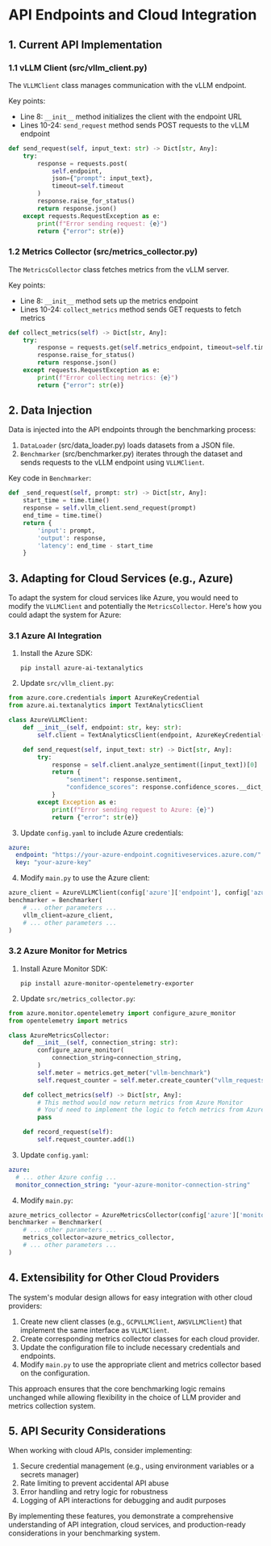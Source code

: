 # API Endpoints and Cloud Integration

## 1. Current API Implementation

### 1.1 vLLM Client (src/vllm_client.py)

The `VLLMClient` class manages communication with the vLLM endpoint. 

Key points:
- Line 8: `__init__` method initializes the client with the endpoint URL
- Lines 10-24: `send_request` method sends POST requests to the vLLM endpoint

```python
def send_request(self, input_text: str) -> Dict[str, Any]:
    try:
        response = requests.post(
            self.endpoint,
            json={"prompt": input_text},
            timeout=self.timeout
        )
        response.raise_for_status()
        return response.json()
    except requests.RequestException as e:
        print(f"Error sending request: {e}")
        return {"error": str(e)}
```

### 1.2 Metrics Collector (src/metrics_collector.py)

The `MetricsCollector` class fetches metrics from the vLLM server.

Key points:
- Line 8: `__init__` method sets up the metrics endpoint
- Lines 10-24: `collect_metrics` method sends GET requests to fetch metrics

```python
def collect_metrics(self) -> Dict[str, Any]:
    try:
        response = requests.get(self.metrics_endpoint, timeout=self.timeout)
        response.raise_for_status()
        return response.json()
    except requests.RequestException as e:
        print(f"Error collecting metrics: {e}")
        return {"error": str(e)}
```

## 2. Data Injection

Data is injected into the API endpoints through the benchmarking process:

1. `DataLoader` (src/data_loader.py) loads datasets from a JSON file.
2. `Benchmarker` (src/benchmarker.py) iterates through the dataset and sends requests to the vLLM endpoint using `VLLMClient`.

Key code in `Benchmarker`:

```python
def _send_request(self, prompt: str) -> Dict[str, Any]:
    start_time = time.time()
    response = self.vllm_client.send_request(prompt)
    end_time = time.time()
    return {
        'input': prompt,
        'output': response,
        'latency': end_time - start_time
    }
```

## 3. Adapting for Cloud Services (e.g., Azure)

To adapt the system for cloud services like Azure, you would need to modify the `VLLMClient` and potentially the `MetricsCollector`. Here's how you could adapt the system for Azure:

### 3.1 Azure AI Integration

1. Install the Azure SDK:
   ```
   pip install azure-ai-textanalytics
   ```

2. Update `src/vllm_client.py`:

```python
from azure.core.credentials import AzureKeyCredential
from azure.ai.textanalytics import TextAnalyticsClient

class AzureVLLMClient:
    def __init__(self, endpoint: str, key: str):
        self.client = TextAnalyticsClient(endpoint, AzureKeyCredential(key))

    def send_request(self, input_text: str) -> Dict[str, Any]:
        try:
            response = self.client.analyze_sentiment([input_text])[0]
            return {
                "sentiment": response.sentiment,
                "confidence_scores": response.confidence_scores.__dict__
            }
        except Exception as e:
            print(f"Error sending request to Azure: {e}")
            return {"error": str(e)}
```

3. Update `config.yaml` to include Azure credentials:

```yaml
azure:
  endpoint: "https://your-azure-endpoint.cognitiveservices.azure.com/"
  key: "your-azure-key"
```

4. Modify `main.py` to use the Azure client:

```python
azure_client = AzureVLLMClient(config['azure']['endpoint'], config['azure']['key'])
benchmarker = Benchmarker(
    # ... other parameters ...
    vllm_client=azure_client,
    # ... other parameters ...
)
```

### 3.2 Azure Monitor for Metrics

1. Install Azure Monitor SDK:
   ```
   pip install azure-monitor-opentelemetry-exporter
   ```

2. Update `src/metrics_collector.py`:

```python
from azure.monitor.opentelemetry import configure_azure_monitor
from opentelemetry import metrics

class AzureMetricsCollector:
    def __init__(self, connection_string: str):
        configure_azure_monitor(
            connection_string=connection_string,
        )
        self.meter = metrics.get_meter("vllm-benchmark")
        self.request_counter = self.meter.create_counter("vllm_requests")

    def collect_metrics(self) -> Dict[str, Any]:
        # This method would now return metrics from Azure Monitor
        # You'd need to implement the logic to fetch metrics from Azure
        pass

    def record_request(self):
        self.request_counter.add(1)
```

3. Update `config.yaml`:

```yaml
azure:
  # ... other Azure config ...
  monitor_connection_string: "your-azure-monitor-connection-string"
```

4. Modify `main.py`:

```python
azure_metrics_collector = AzureMetricsCollector(config['azure']['monitor_connection_string'])
benchmarker = Benchmarker(
    # ... other parameters ...
    metrics_collector=azure_metrics_collector,
    # ... other parameters ...
)
```

## 4. Extensibility for Other Cloud Providers

The system's modular design allows for easy integration with other cloud providers:

1. Create new client classes (e.g., `GCPVLLMClient`, `AWSVLLMClient`) that implement the same interface as `VLLMClient`.
2. Create corresponding metrics collector classes for each cloud provider.
3. Update the configuration file to include necessary credentials and endpoints.
4. Modify `main.py` to use the appropriate client and metrics collector based on the configuration.

This approach ensures that the core benchmarking logic remains unchanged while allowing flexibility in the choice of LLM provider and metrics collection system.

## 5. API Security Considerations

When working with cloud APIs, consider implementing:

1. Secure credential management (e.g., using environment variables or a secrets manager)
2. Rate limiting to prevent accidental API abuse
3. Error handling and retry logic for robustness
4. Logging of API interactions for debugging and audit purposes

By implementing these features, you demonstrate a comprehensive understanding of API integration, cloud services, and production-ready considerations in your benchmarking system.